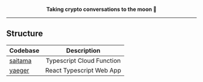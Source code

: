 <p align="center">
  <strong>Taking crypto conversations to the moon 🚀</strong>
</p>

---

## Structure

| Codebase           |        Description        |
| :----------------- | :-----------------------: |
| [saitama](saitama) | Typescript Cloud Function |
| [yaeger](yaeger)   | React Typescript Web App  |